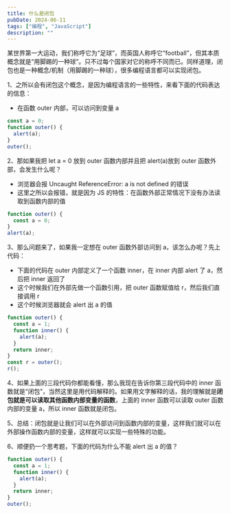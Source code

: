 ```yaml
---
title: 什么是闭包
pubDate: 2024-06-11
tags: ["编程", "JavaScript"]
description: ""
---
```


某世界第一大运动，我们称呼它为“足球”，而英国人称呼它“football”，但其本质概念就是“用脚踢的一种球”。只不过每个国家对它的称呼不同而已。同样道理，闭包也是一种概念/机制（用脚踢的一种球），很多编程语言都可以实现闭包。

1、之所以会有闭包这个概念，是因为编程语言的一些特性，来看下面的代码表达的信息：

- 在函数 outer 内部，可以访问到变量 a

```javascript
const a = 0;
function outer() {
  alert(a);
}
outer();
```

2、那如果我把 let a = 0 放到 outer 函数内部并且把 alert(a)放到 outer 函数外部，会发生什么呢？

- 浏览器会报 Uncaught ReferenceError: a is not defined 的错误
- 这里之所以会报错，就是因为 JS 的特性：在函数外部正常情况下没有办法读取到函数内部的值

```javascript
function outer() {
  const a = 0;
}
alert(a);
```

3、那么问题来了，如果我一定想在 outer 函数外部访问到 a，该怎么办呢？先上代码：

- 下面的代码在 outer 内部定义了一个函数 inner，在 inner 内部 alert 了 a，然后把 inner 返回了
- 这个时候我们在外部先做一个函数引用，把 outer 函数赋值给 r，然后我们直接调用 r
- 这个时候浏览器就会 alert 出 a 的值

```javascript
function outer() {
  const a = 1;
  function inner() {
    alert(a);
  }
  return inner;
}
const r = outer();
r();
```

4、如果上面的三段代码你都能看懂，那么我现在告诉你第三段代码中的 inner 函数就是“闭包”，当然这里是用代码解释的。如果用文字解释的话，我的理解就是**闭包就是可以读取其他函数内部变量的函数**，上面的 inner 函数可以读取 outer 函数内部的变量 a，所以 inner 函数就是闭包。

5、总结：闭包就是让我们可以在外部访问到函数内部的变量，这样我们就可以在外部操作函数内部的变量，这样就可以实现一些特殊的功能。

6、顺便扔一个思考题，下面的代码为什么不能 alert 出 a 的值？

```javascript
function outer() {
  const a = 1;
  function inner() {
    alert(a);
  }
  return inner;
}
outer();
```
